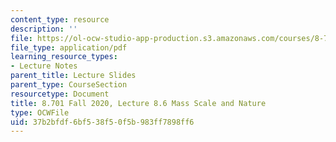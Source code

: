 ```yaml
---
content_type: resource
description: ''
file: https://ol-ocw-studio-app-production.s3.amazonaws.com/courses/8-701-introduction-to-nuclear-and-particle-physics-fall-2020/37b2bfdf6bf538f50f5b983ff7898ff6_MIT8_701f20_lec8.6.pdf
file_type: application/pdf
learning_resource_types:
- Lecture Notes
parent_title: Lecture Slides
parent_type: CourseSection
resourcetype: Document
title: 8.701 Fall 2020, Lecture 8.6 Mass Scale and Nature
type: OCWFile
uid: 37b2bfdf-6bf5-38f5-0f5b-983ff7898ff6
---
```

